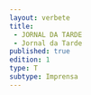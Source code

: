 ```yaml
---
layout: verbete
title:
 - JORNAL DA TARDE
 - Jornal da Tarde
published: true
edition: 1  
type: T
subtype: Imprensa
---
```


